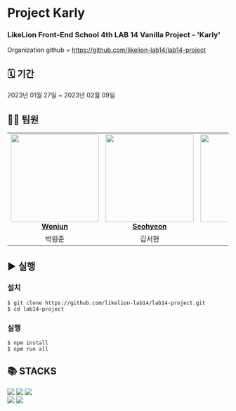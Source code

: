 # Project Karly
### LikeLion Front-End School 4th LAB 14 Vanilla Project - 'Karly'
Organization github =  https://github.com/likelion-lab14/lab14-project


<div><h2> 🗓️ 기간</h2></div>
2023년 01월 27일 ~ 2023년 02월 09일

<div><h2>🧑‍💻 팀원</h2></div>

<table>
    <tr align="center" >
        <td style="min-width: 200px;">
            <a href="https://github.com/djswns7">
              <img src="https://user-images.githubusercontent.com/82636319/217438702-c88a65cd-6b33-4a1d-99fd-669c234dd092.PNG" width="200">
              <br />
              <b>Wonjun</b>
            </a>
        </td>
        <td style="min-width: 200px;">
            <a href="https://github.com/seoohyeon">
              <img src="https://user-images.githubusercontent.com/82636319/217443325-ba93ac85-86e0-49b7-93f9-1c2c8dfc9146.PNG" width="200">
              <br />
              <b>Seohyeon</b>
            </a>
        </td>
        <td style="min-width: 200px;">
            <a href="https://github.com/DahamWeon">
              <img src="https://user-images.githubusercontent.com/82636319/217443387-8539628e-23c9-4930-8cd5-68563e7b162e.PNG" width="200">
              <br />
              <b>Daham</b>
            </a> 
        </td>
        <td style="min-width: 200px;">
            <a href="https://github.com/YmChoi-Repo">
              <img src="https://user-images.githubusercontent.com/82636319/217443435-ee708f29-af03-44d6-8936-ad0d6a2cb1ff.PNG" width="200">
              <br />
              <b>Youngmin</b>
            </a> 
        </td>
        <td style="min-width: 200px;">
            <a href="https://github.com/choinamechoi">
              <img src="https://user-images.githubusercontent.com/82636319/217443527-7dbfa98f-a219-4416-9c32-0b559f1e4181.PNG" width="200">              
              <br />
              <b>Youngbeom</b>
            </a> 
        </td>
    </tr>
    <tr align="center">
        <td>
            박원준 <br/>
        </td>
        <td>
            김서현 <br />
        </td>
        <td>
            원다함 <br />
        </td>
        <td>
            최영민 <br />
        </td>
        <td>
            최영범 <br />
        </td>
    </tr>
</table>     

<div><h2>▶️ 실행</h2></div>

### 설치  
    $ git clone https://github.com/likelion-lab14/lab14-project.git
    $ cd lab14-project

### 실행    
    $ npm install    
    $ npm run all    



<div><h2>📚 STACKS</h2></div>

<div> 
  <img src="https://img.shields.io/badge/html5-E34F26?style=for-the-badge&logo=html5&logoColor=white"> 
  <img src="https://img.shields.io/badge/css-1572B6?style=for-the-badge&logo=css3&logoColor=white"> 
  <img src="https://img.shields.io/badge/javascript-F7DF1E?style=for-the-badge&logo=javascript&logoColor=black"> 
</div>  
<img src="https://user-images.githubusercontent.com/38703262/217724365-bfa95a4e-19d1-4a97-a6dd-bb376bd2da32.png"> 
<img src="https://user-images.githubusercontent.com/38703262/217723998-287b65e0-4c81-4e52-843d-a70d51e08772.png"> 

